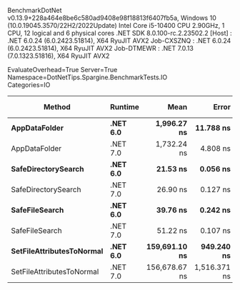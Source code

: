 
BenchmarkDotNet v0.13.9+228a464e8be6c580ad9408e98f18813f6407fb5a, Windows 10 (10.0.19045.3570/22H2/2022Update)
Intel Core i5-10400 CPU 2.90GHz, 1 CPU, 12 logical and 6 physical cores
.NET SDK 8.0.100-rc.2.23502.2
  [Host]     : .NET 6.0.24 (6.0.2423.51814), X64 RyuJIT AVX2
  Job-CXSZNQ : .NET 6.0.24 (6.0.2423.51814), X64 RyuJIT AVX2
  Job-DTMEWR : .NET 7.0.13 (7.0.1323.51816), X64 RyuJIT AVX2

EvaluateOverhead=True  Server=True  Namespace=DotNetTips.Spargine.BenchmarkTests.IO  
Categories=IO  

 Method                    | Runtime  | Mean          | Error        | StdDev       | StdErr     | Min           | Q1            | Median        | Q3            | Max           | Op/s         | CI99.9% Margin | Iterations | Kurtosis | MValue | Skewness | Rank | LogicalGroup | Baseline | Code Size | Allocated |
-------------------------- |--------- |--------------:|-------------:|-------------:|-----------:|--------------:|--------------:|--------------:|--------------:|--------------:|-------------:|---------------:|-----------:|---------:|-------:|---------:|-----:|------------- |--------- |----------:|----------:|
 **AppDataFolder**             | **.NET 6.0** |   **1,996.27 ns** |    **11.788 ns** |     **9.844 ns** |   **2.730 ns** |   **1,986.74 ns** |   **1,990.00 ns** |   **1,992.44 ns** |   **2,000.58 ns** |   **2,021.31 ns** |    **500,934.5** |     **11.7881 ns** |      **13.00** |    **3.599** |  **2.000** |   **1.2175** |    **6** | *****            | **No**       |     **381 B** |     **736 B** |
 AppDataFolder             | .NET 7.0 |   1,732.24 ns |     4.808 ns |     4.498 ns |   1.161 ns |   1,726.17 ns |   1,728.25 ns |   1,731.71 ns |   1,736.59 ns |   1,738.37 ns |    577,287.2 |      4.8084 ns |      15.00 |    1.352 |  2.000 |   0.0424 |    5 | *            | No       |     390 B |     744 B |
 **SafeDirectorySearch**       | **.NET 6.0** |      **21.53 ns** |     **0.056 ns** |     **0.046 ns** |   **0.013 ns** |      **21.48 ns** |      **21.49 ns** |      **21.53 ns** |      **21.54 ns** |      **21.63 ns** | **46,444,804.0** |      **0.0557 ns** |      **13.00** |    **2.563** |  **2.000** |   **0.8706** |    **1** | *****            | **No**       |     **234 B** |     **128 B** |
 SafeDirectorySearch       | .NET 7.0 |      26.90 ns |     0.127 ns |     0.119 ns |   0.031 ns |      26.69 ns |      26.82 ns |      26.88 ns |      26.97 ns |      27.12 ns | 37,178,369.5 |      0.1274 ns |      15.00 |    2.038 |  2.000 |   0.1959 |    2 | *            | No       |     239 B |     128 B |
 **SafeFileSearch**            | **.NET 6.0** |      **39.76 ns** |     **0.242 ns** |     **0.226 ns** |   **0.058 ns** |      **39.43 ns** |      **39.55 ns** |      **39.81 ns** |      **39.93 ns** |      **40.19 ns** | **25,151,054.8** |      **0.2416 ns** |      **15.00** |    **1.805** |  **2.000** |  **-0.0421** |    **3** | *****            | **No**       |     **256 B** |     **192 B** |
 SafeFileSearch            | .NET 7.0 |      51.22 ns |     0.107 ns |     0.089 ns |   0.025 ns |      51.06 ns |      51.17 ns |      51.25 ns |      51.28 ns |      51.36 ns | 19,522,454.2 |      0.1066 ns |      13.00 |    2.051 |  2.000 |  -0.4322 |    4 | *            | No       |     258 B |     192 B |
 **SetFileAttributesToNormal** | **.NET 6.0** | **159,691.10 ns** |   **949.240 ns** |   **887.919 ns** | **229.260 ns** | **157,810.50 ns** | **159,111.98 ns** | **159,729.64 ns** | **160,149.82 ns** | **161,211.94 ns** |      **6,262.1** |    **949.2397 ns** |      **15.00** |    **2.434** |  **2.000** |  **-0.2727** |    **8** | *****            | **No**       |     **413 B** |    **1008 B** |
 SetFileAttributesToNormal | .NET 7.0 | 156,678.67 ns | 1,516.371 ns | 1,418.414 ns | 366.233 ns | 154,525.00 ns | 155,516.30 ns | 156,537.06 ns | 157,892.21 ns | 158,940.92 ns |      6,382.5 |  1,516.3709 ns |      15.00 |    1.551 |  2.000 |   0.1520 |    7 | *            | No       |     420 B |    1008 B |

